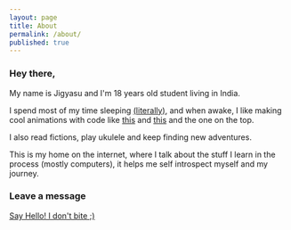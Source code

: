 ```yaml
---
layout: page
title: About
permalink: /about/
published: true
---
```


### Hey there,

My name is Jigyasu and I'm 18 years old student living in India.

I spend most of my time sleeping [(literally)](https://www.dreams.co.uk/sleep-matters-club/your-life-in-numbers-infographic/#:~:text=The%20average%20person%20spends%20about,12%2C045%20days%20spent%20in%20bed!), and when awake, I like making cool animations with code like [ this](https://twitter.com/cheesemaafia/status/1475328082487566338?s=20) and [this](https://twitter.com/cheesemaafia/status/1476444536314363905?s=20) and the one on the top.

I also read fictions, play ukulele and keep finding new adventures. 

This is my home on the internet, where I talk about the stuff I learn in the process (mostly computers), it helps me self introspect myself and my journey.

### Leave a message

[Say Hello! I don't bite ;)](https://forms.gle/7sShsaN6Bz5pczzd7)
